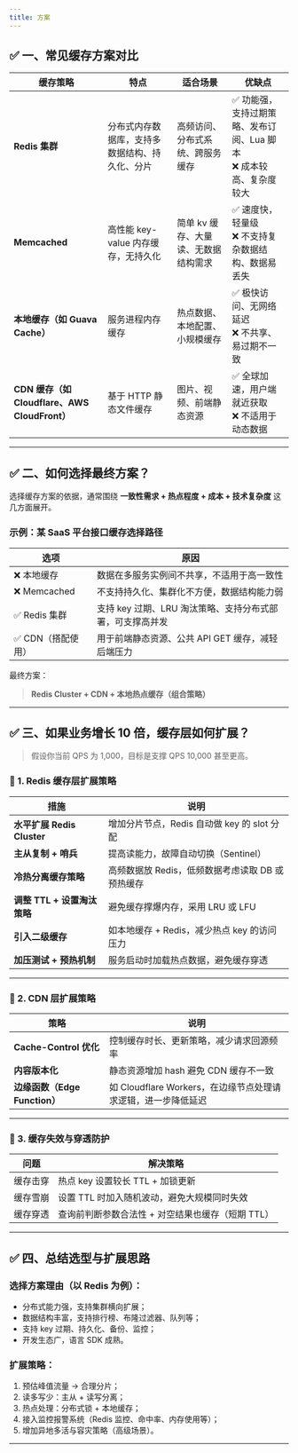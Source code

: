 ```yaml
---
title: 方案
---
```



## ✅ 一、常见缓存方案对比

| 缓存策略                                    | 特点                      | 适合场景                 | 优缺点                                      |
| --------------------------------------- | ----------------------- | -------------------- | ---------------------------------------- |
| **Redis 集群**                            | 分布式内存数据库，支持多数据结构、持久化、分片 | 高频访问、分布式系统、跨服务缓存     | ✅ 功能强，支持过期策略、发布订阅、Lua 脚本<br>❌ 成本较高、复杂度较大 |
| **Memcached**                           | 高性能 key-value 内存缓存，无持久化 | 简单 kv 缓存、大量读、无数据结构需求 | ✅ 速度快，轻量级<br>❌ 不支持复杂数据结构、数据易丢失           |
| **本地缓存（如 Guava Cache）**                 | 服务进程内存缓存                | 热点数据、本地配置、小规模缓存      | ✅ 极快访问、无网络延迟<br>❌ 不共享、易过期不一致             |
| **CDN 缓存（如 Cloudflare、AWS CloudFront）** | 基于 HTTP 静态文件缓存          | 图片、视频、前端静态资源         | ✅ 全球加速，用户端就近获取<br>❌ 不适用于动态数据             |

---

## ✅ 二、如何选择最终方案？

选择缓存方案的依据，通常围绕 **一致性需求 + 热点程度 + 成本 + 技术复杂度** 这几方面展开。

### 示例：某 SaaS 平台接口缓存选择路径

| 选项          | 原因                                |
| ----------- | --------------------------------- |
| ❌ 本地缓存      | 数据在多服务实例间不共享，不适用于高一致性             |
| ❌ Memcached | 不支持持久化、集群化不方便，数据结构能力弱             |
| ✅ Redis 集群  | 支持 key 过期、LRU 淘汰策略、支持分布式部署，可支撑高并发 |
| ✅ CDN（搭配使用） | 用于前端静态资源、公共 API GET 缓存，减轻后端压力     |

最终方案：

> **Redis Cluster + CDN + 本地热点缓存（组合策略）**

---

## ✅ 三、如果业务增长 10 倍，缓存层如何扩展？

> 假设你当前 QPS 为 1,000，目标是支撑 QPS 10,000 甚至更高。

### 🔹 1. **Redis 缓存层扩展策略**

| 措施                     | 说明                             |
| ---------------------- | ------------------------------ |
| **水平扩展 Redis Cluster** | 增加分片节点，Redis 自动做 key 的 slot 分配 |
| **主从复制 + 哨兵**          | 提高读能力，故障自动切换（Sentinel）         |
| **冷热分离缓存策略**           | 高频数据放 Redis，低频数据考虑读取 DB 或预热缓存  |
| **调整 TTL + 设置淘汰策略**    | 避免缓存撑爆内存，采用 LRU 或 LFU          |
| **引入二级缓存**             | 如本地缓存 + Redis，减少热点 key 的访问压力   |
| **加压测试 + 预热机制**        | 服务启动时加载热点数据，避免缓存穿透             |

---

### 🔹 2. **CDN 层扩展策略**

| 策略                      | 说明                                       |
| ----------------------- | ---------------------------------------- |
| **Cache-Control 优化**    | 控制缓存时长、更新策略，减少请求回源频率                     |
| **内容版本化**               | 静态资源增加 hash 避免 CDN 缓存不一致                 |
| **边缘函数（Edge Function）** | 如 Cloudflare Workers，在边缘节点处理请求逻辑，进一步降低延迟 |

---

### 🔹 3. **缓存失效与穿透防护**

| 问题   | 解决策略                         |
| ---- | ---------------------------- |
| 缓存击穿 | 热点 key 设置较长 TTL + 加锁更新       |
| 缓存雪崩 | 设置 TTL 时加入随机波动，避免大规模同时失效     |
| 缓存穿透 | 查询前判断参数合法性 + 对空结果也缓存（短期 TTL） |

---

## ✅ 四、总结选型与扩展思路

### 选择方案理由（以 Redis 为例）：

* 分布式能力强，支持集群横向扩展；
* 数据结构丰富，支持排行榜、布隆过滤器、队列等；
* 支持 key 过期、持久化、备份、监控；
* 开发生态广，语言 SDK 成熟。

### 扩展策略：

1. 预估峰值流量 → 合理分片；
2. 读多写少：主从 + 读写分离；
3. 热点处理：分布式锁 + 本地缓存；
4. 接入监控报警系统（Redis 监控、命中率、内存使用等）；
5. 增加异地多活与容灾策略（高级场景）。

---